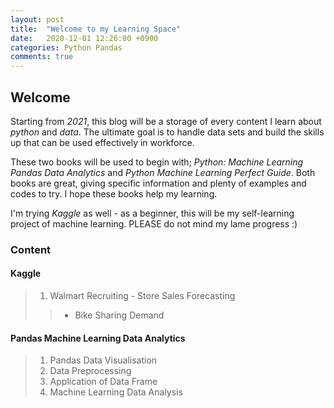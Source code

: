 ```yaml
---
layout: post
title:  "Welcome to my Learning Space"
date:   2020-12-01 12:26:00 +0900
categories: Python Pandas
comments: true
---
```

## Welcome
Starting from *2021*, this blog will be a storage of every content I learn about *python* and *data*. The ultimate goal is to handle data sets and build the skills up that can be used effectively in workforce. 

These two books will be used to begin with; *Python: Machine Learning Pandas Data Analytics* and *Python Machine Learning Perfect Guide*. Both books are great, giving specific information and plenty of examples and codes to try. I hope these books help my learning.

I'm trying *Kaggle* as well - as a beginner, this will be my self-learning project of machine learning. PLEASE do not mind my lame progress :) 

### Content
#### Kaggle
> 1. Walmart Recruiting - Store Sales Forecasting
> > * Bike Sharing Demand
#### Pandas Machine Learning Data Analytics
> 1. Pandas Data Visualisation
> 2. Data Preprocessing
> 3. Application of Data Frame
> 4. Machine Learning Data Analysis